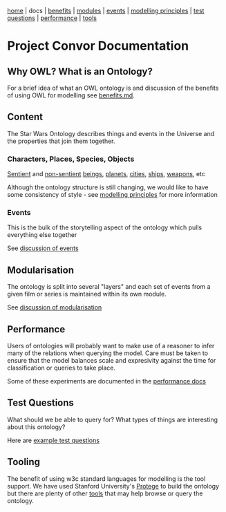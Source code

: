 [home](../) |
docs |
[benefits](benefits.md) |
[modules](modularisation.md) |
[events](events.md) |
[modelling principles](modelling-principles.md) |
[test questions](test-questions.md) |
[performance](performance.md) |
[tools](tools.md)

# Project Convor Documentation

## Why OWL? What is an Ontology?

For a brief idea of what an OWL ontology is and discussion of the benefits of using OWL for modelling see
[benefits.md](benefits.md).

## Content

The Star Wars Ontology describes things and events in the Universe and
the properties that join them together.

### Characters, Places, Species, Objects
[Sentient](https://star-wars-ontology.herokuapp.com/classes/374374782/) 
and [non-sentient](https://star-wars-ontology.herokuapp.com/classes/22421630/)
[beings](https://star-wars-ontology.herokuapp.com/classes/-889051517/),
[planets](https://star-wars-ontology.herokuapp.com/classes/1439953820/),
[cities](https://star-wars-ontology.herokuapp.com/classes/-951016593/),
[ships](https://star-wars-ontology.herokuapp.com/classes/-950541248/),
[weapons](https://star-wars-ontology.herokuapp.com/classes/1633895456/), etc

Although the ontology structure is still changing, we would like to have some consistency of style - see [modelling principles](modelling%20principles.md) for more information

### Events
This is the bulk of the storytelling aspect of the ontology which pulls everything else together

See [discussion of events](events.md)

## Modularisation

The ontology is split into several "layers" and each set of events from a given film or series is
maintained within its own module.

See [discussion of modularisation](modularisation.md)

## Performance

Users of ontologies will probably want to make use of a reasoner
to infer many of the relations when querying the model. Care must be taken to
ensure that the model balances scale and expresivity against the time for classification
or queries to take place.

Some of these experiments are documented in the [performance docs](performance.md)

## Test Questions

What should we be able to query for? What types of things are interesting about this
ontology?

Here are [example test questions](test%20questions.md)

## Tooling

The benefit of using w3c standard languages for modelling is the tool support.
We have used Stanford University's [Protege](https://protege.stanford.edu) to build the ontology
but there are plenty of other [tools](tools.md) that may help browse or query the ontology.
